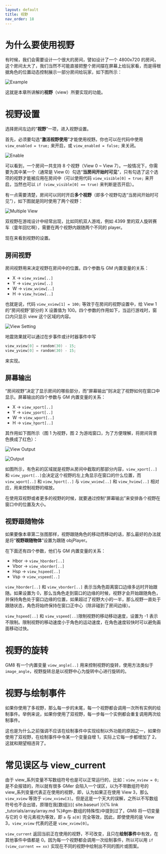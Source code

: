 ```yaml
---
layout: default
title: 视野
nav_order: 18
---
```


# 为什么要使用视野

有时候，我们会需要设计一个很大的房间，譬如设计了一个 4800x720 的房间，这个房间太大了，我们当然不可能直接把整个房间摆在屏幕上给玩家看，而是得根据角色的位置动态控制展示一部分房间给玩家，如下图所示：

![Example](/assets/images/view/example.gif)

这就是本章所讲解的**视野**（view）所要实现的功能。

# 视野设置

选择房间左边的“**视野**”一项，进入视野设置。

首先，必须要勾选“**激活视野使用**”才能使用视野。你也可以在代码中使用 `view_enabled = true;` 来开启，或 `view_enabled = false;` 来关闭。

![Enable](/assets/images/view/enable.png)

可以看到，一个房间一共支持 8 个视野（View 0 ~ View 7）。一般情况下，你需要为其中某一个（通常是 View 0）勾选“**当房间开始时可见**”，只有勾选了这个选项的视野才能被应用在房间中（可以使用代码 `view_visible[0] = true;` 来开启，当然也可以 `if (view_visible[0] == true)` 来判断是否开启）。

有一点需要清楚，房间可以同时开启**多个视野**（即多个视野勾选“当房间开始时可见”），如下图就是同时使用了两个视野：

![Multiple View](/assets/images/view/multiple_view.png)

双视野在游戏设计中经常出现，比如同机双人游戏，例如 4399 里的双人旋转赛车（童年回忆啊），需要在两个视野内跟随两个不同的 player。

现在来看到视野的设置。

## 房间视野

房间视野用来决定视野在房间中的位置。四个参数与 GM 内置变量的关系：

* X -> `view_xview[..]`
* Y -> `view_yview[..]`
* W -> `view_wview[..]`
* H -> `view_hview[..]`

也就是说，代码 `view_xview[1] = 100;` 等效于在房间的视野设置中，给 View 1 的“房间视野”部分的 X 设置值为 100。四个参数的作用如下，当运行游戏时，窗口内只显示 view 这个区域的内容。

![View Setting](/assets/images/view/view_setting.png)

地震效果就可以通过在步事件或计时器事件中写

```c
view_xview[0] = random(30) - 15;
view_yview[0] = random(30) - 15;
```

来实现。

## 屏幕输出

“房间视野”决定了显示房间的哪些部分，而“屏幕输出”则决定了视野如何在窗口中显示。屏幕输出的四个参数与 GM 内置变量的关系：

* X -> `view_xport[..]`
* Y -> `view_yport[..]`
* W -> `view_wport[..]`
* H -> `view_hport[..]`

其作用如下图所示（图 1 为视野，图 2 为游戏窗口，为了方便理解，将房间背景色换成了红色）：

![View Output](/assets/images/view/view_output.png)

![Output](/assets/images/view/output.png)

如图所示，有色彩的区域就是视野从房间中截取的那部分内容，`view_xport[..]` 和 `view_yport[..]`会决定这个视野的左上角显示在窗口的什么位置，而 `view_wport[..]` 和 `view_hport[..]` 与 `view_wview[..]` 和 `view_hview[..]` 相对应，用来控制视野的缩放。

在使用双视野或者更多的视野的时候，就要通过控制“屏幕输出”来安排各个视野在窗口中的位置及大小。

## 视野跟随物体

如果要像本章第二张图那样，视野跟随角色的移动而移动的话，那么最好的办法就是将“**视野跟随物体**”设置为跟随 objPlayer。

在下面还有四个参数，他们与 GM 内置变量的关系：

* Hbor -> `view_hborder[..]`
* Vbor -> `view_vborder[..]`
* Hsp -> `view_hspeed[..]`
* Vsp -> `view_vspeed[..]`

`view_hborder[..]` 和 `view_vborder[..]` 表示当角色距离窗口边缘多远时开始跟随。如果设置为 0，那么当角色走到窗口的边缘的时候，视野才会开始跟随角色，并保持角色处于窗口边缘的位置，如果超过了视野大小的一半，那么视野一直处于跟随状态，角色将始终保持在窗口正中心（除非碰到了房间边缘）。

`view_hspeed[..]` 和 `view_vspeed[..]`限制视野的移动移动速度，设置为 -1 表示不限制。限制视野的移动速度小于角色的运动速度，在角色速度较快时可以避免画面移动过快。

# 视野的旋转

GM8 有一个内置变量 `view_angle[..]` 用来控制视野的旋转，使用方法类似于 `image_angle`，视野旋转总是以视野中心为旋转中心进行旋转的。

# 视野与绘制事件

如果你使用了多视野，那么每一步的末尾，每一个视野都会调用一次所有实例的绘制事件。举例来说，如果你使用了双视野，每一步每一个实例都会重复调用两次绘制事件。

这也是为什么之前强调不应该在绘制事件中实现绘制以外功能的原因之一，如果你使用了双视野，在绘制事件中令某一个变量自增 1，实际上它每一步都增加了 2，这就和期望相违背了。

# 常见误区与 view_current

由于 view_系列变量不写数组符号也是可以正常运行的，比如：`view_xview = 0;` 是不会报错的，所以就有很多 GMer 会陷入一个误区，以为不带数组符号的 view_系列变量代表正在使用的视野，即，认为如果正在使用 View 3，那么 `view_xview` 等效于 `view_xview[3]`。但是这是一个天大的误解，之所以不写数组符号也不会出错，原理在我[数组]({{ site.baseurl }}{% link _tutorials/array/array.md %}#gm-数组的特殊性)中提到过了，GM8 将一切变量与它的 0 号元素视为等效，即 `a` 与 `a[0]` 完全等效，因此，即使使用的是 View 3，`view_xview` 代表的还是 `view_xview[0]`。

`view_current` 返回当前正在使用的视野，不可改变，且只在**绘制事件**中有效，在其他事件中值都是 0。因为每一个视野都会调用一次绘制事件，所以可以用 `if (view_current == xx)` 实现在不同的视野中绘制出不同的图片或图案。
